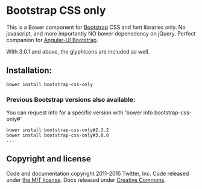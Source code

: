 # Bootstrap CSS only

This is a Bower component for [Bootstrap](http://getbootstrap.com/) CSS and font libraries only. No javascript, and more importantly NO bower depenedency on jQuery. Perfect companion for [Angular-UI Bootstrap](https://github.com/angular-ui/bootstrap-bower).

With 3.0.1 and above, the glyphicons are included as well.

## Installation:

`bower install bootstrap-css-only`

### Previous Bootstrap versions also available:
You can request info for a specific version with 'bower info bootstrap-css-only#<version>'
```
bower install bootstrap-css-only#2.3.2
bower install bootstrap-css-only#3.0.0
...
```
## Copyright and license

Code and documentation copyright 2011-2015 Twitter, Inc. Code released under [the MIT license](https://github.com/twbs/bootstrap/blob/master/LICENSE). Docs released under [Creative Commons](https://github.com/twbs/bootstrap/blob/master/docs/LICENSE).
